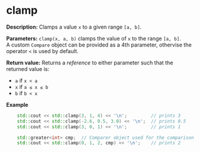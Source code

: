# clamp

**Description:** Clamps a value `x` to a given range `[a, b]`.  

**Parameters:** `clamp(x, a, b)` clamps the value of `x` to the range `[a, b]`.  
A custom `Compare` object can be provided as a 4th parameter, othervise the operator `<` is used by default.

**Return value:** Returns a *reference* to either parameter such that the returned value is:
+ `a` if `x < a`
+ `x` if `a ≤ x ≤ b`
+ `b` if `b < x`


**Example**

```cpp
    std::cout << std::clamp(3, 1, 4) << '\n';         // prints 3
    std::cout << std::clamp(-2.6, 0.5, 3.0) << '\n';  // prints 0.5
    std::cout << std::clamp(3, 0, 1) << '\n';         // prints 1

    std::greater<int> cmp;  // Comparer object used for the comparison
    std::cout << std::clamp(0, 1, 2, cmp) << '\n';    // prints 2
```